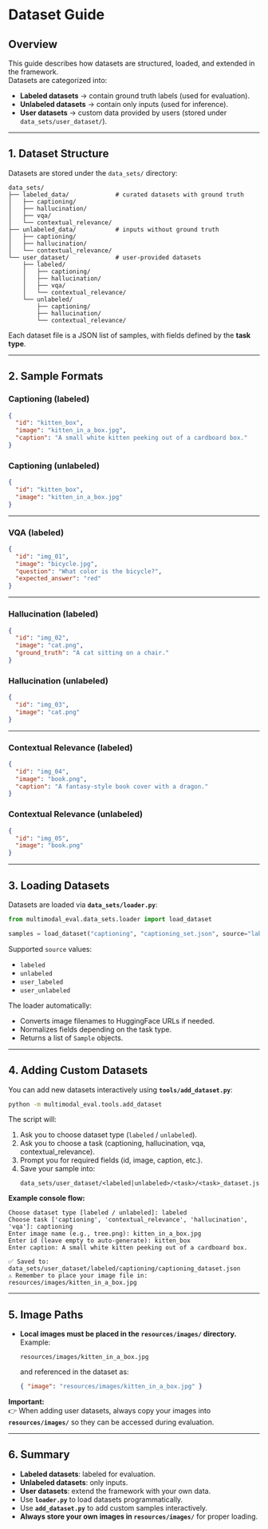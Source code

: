# Dataset Guide

## Overview
This guide describes how datasets are structured, loaded, and extended in the framework.  
Datasets are categorized into:  

- **Labeled datasets** → contain ground truth labels (used for evaluation).  
- **Unlabeled datasets** → contain only inputs (used for inference).  
- **User datasets** → custom data provided by users (stored under `data_sets/user_dataset/`).  

---

## 1. Dataset Structure

Datasets are stored under the `data_sets/` directory:

```
data_sets/
├── labeled_data/             # curated datasets with ground truth
│   ├── captioning/
│   ├── hallucination/
│   ├── vqa/
│   └── contextual_relevance/
├── unlabeled_data/           # inputs without ground truth
│   ├── captioning/
│   ├── hallucination/
│   └── contextual_relevance/
└── user_dataset/             # user-provided datasets
    ├── labeled/
    │   ├── captioning/
    │   ├── hallucination/
    │   ├── vqa/
    │   └── contextual_relevance/
    └── unlabeled/
        ├── captioning/
        ├── hallucination/
        └── contextual_relevance/
```

Each dataset file is a JSON list of samples, with fields defined by the **task type**.

---

## 2. Sample Formats

### Captioning (labeled)
```json
{
  "id": "kitten_box",
  "image": "kitten_in_a_box.jpg",
  "caption": "A small white kitten peeking out of a cardboard box."
}
```

### Captioning (unlabeled)
```json
{
  "id": "kitten_box",
  "image": "kitten_in_a_box.jpg"
}
```

---

### VQA (labeled)
```json
{
  "id": "img_01",
  "image": "bicycle.jpg",
  "question": "What color is the bicycle?",
  "expected_answer": "red"
}
```

---

### Hallucination (labeled)
```json
{
  "id": "img_02",
  "image": "cat.png",
  "ground_truth": "A cat sitting on a chair."
}
```

### Hallucination (unlabeled)
```json
{
  "id": "img_03",
  "image": "cat.png"
}
```

---

### Contextual Relevance (labeled)
```json
{
  "id": "img_04",
  "image": "book.png",
  "caption": "A fantasy-style book cover with a dragon."
}
```

### Contextual Relevance (unlabeled)
```json
{
  "id": "img_05",
  "image": "book.png"
}
```

---

## 3. Loading Datasets

Datasets are loaded via **`data_sets/loader.py`**:

```python
from multimodal_eval.data_sets.loader import load_dataset

samples = load_dataset("captioning", "captioning_set.json", source="labeled")
```

Supported `source` values:
- `labeled`  
- `unlabeled`  
- `user_labeled`  
- `user_unlabeled`

The loader automatically:
- Converts image filenames to HuggingFace URLs if needed.  
- Normalizes fields depending on the task type.  
- Returns a list of `Sample` objects.

---

## 4. Adding Custom Datasets

You can add new datasets interactively using **`tools/add_dataset.py`**:

```bash
python -m multimodal_eval.tools.add_dataset
```

The script will:
1. Ask you to choose dataset type (`labeled` / `unlabeled`).  
2. Ask you to choose a task (captioning, hallucination, vqa, contextual_relevance).  
3. Prompt you for required fields (id, image, caption, etc.).  
4. Save your sample into:
   ```
   data_sets/user_dataset/<labeled|unlabeled>/<task>/<task>_dataset.json
   ```

**Example console flow:**
```
Choose dataset type [labeled / unlabeled]: labeled
Choose task ['captioning', 'contextual_relevance', 'hallucination', 'vqa']: captioning
Enter image name (e.g., tree.png): kitten_in_a_box.jpg
Enter id (leave empty to auto-generate): kitten_box
Enter caption: A small white kitten peeking out of a cardboard box.

✅ Saved to: data_sets/user_dataset/labeled/captioning/captioning_dataset.json
⚠️ Remember to place your image file in: resources/images/kitten_in_a_box.jpg
```

---

## 5. Image Paths

- **Local images must be placed in the `resources/images/` directory.**  
  Example:  
  ```
  resources/images/kitten_in_a_box.jpg
  ```
  and referenced in the dataset as:  
  ```json
  { "image": "resources/images/kitten_in_a_box.jpg" }
  ```


**Important:**  
👉 When adding user datasets, always copy your images into **`resources/images/`** so they can be accessed during evaluation.

---

## 6. Summary

- **Labeled datasets**: labeled for evaluation.  
- **Unlabeled datasets**: only inputs.  
- **User datasets**: extend the framework with your own data.  
- Use **`loader.py`** to load datasets programmatically.  
- Use **`add_dataset.py`** to add custom samples interactively.  
- **Always store your own images in `resources/images/`** for proper loading.  
